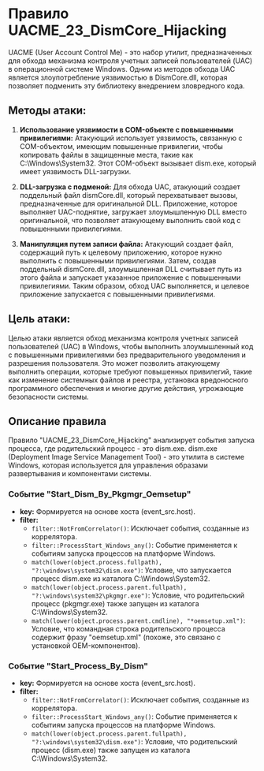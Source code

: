 # Правило UACME_23_DismCore_Hijacking

UACME (User Account Control Me) - это набор утилит, предназначенных для обхода механизма контроля учетных записей пользователей (UAC) в операционной системе Windows. Одним из методов обхода UAC является злоупотребление уязвимостью в DismCore.dll, которая позволяет подменить эту библиотеку внедрением зловредного кода.

## Методы атаки:

1. **Использование уязвимости в COM-объекте с повышенными привилегиями:** Атакующий использует уязвимость, связанную с COM-объектом, имеющим повышенные привилегии, чтобы копировать файлы в защищенные места, такие как C:\Windows\System32. Этот COM-объект вызывает dism.exe, который имеет уязвимость DLL-загрузки.

2. **DLL-загрузка с подменой:** Для обхода UAC, атакующий создает поддельный файл dismCore.dll, который перехватывает вызовы, предназначенные для оригинальной DLL. Приложение, которое выполняет UAC-поднятие, загружает злоумышленную DLL вместо оригинальной, что позволяет атакующему выполнить свой код с повышенными привилегиями.

3. **Манипуляция путем записи файла:** Атакующий создает файл, содержащий путь к целевому приложению, которое нужно выполнить с повышенными привилегиями. Затем, создав поддельный dismCore.dll, злоумышленная DLL считывает путь из этого файла и запускает указанное приложение с повышенными привилегиями. Таким образом, обход UAC выполняется, и целевое приложение запускается с повышенными привилегиями.

## Цель атаки:

Целью атаки является обход механизма контроля учетных записей пользователей (UAC) в Windows, чтобы выполнить злоумышленный код с повышенными привилегиями без предварительного уведомления и разрешения пользователя. Это может позволить атакующему выполнить операции, которые требуют повышенных привилегий, такие как изменение системных файлов и реестра, установка вредоносного программного обеспечения и многие другие действия, угрожающие безопасности системы.

## Описание правила

Правило "UACME_23_DismCore_Hijacking" анализирует события запуска процесса, где родительский процесс - это dism.exe. dism.exe (Deployment Image Service Management Tool) - это утилита в системе Windows, которая используется для управления образами развертывания и компонентами системы.

### Событие "Start_Dism_By_Pkgmgr_Oemsetup"

- **key:** Формируется на основе хоста (event_src.host).
- **filter:**
  - `filter::NotFromCorrelator()`: Исключает события, созданные из коррелятора.
  - `filter::ProcessStart_Windows_any()`: Событие применяется к событиям запуска процессов на платформе Windows.
  - `match(lower(object.process.fullpath), "?:\windows\system32\dism.exe")`: Условие, что запускается процесс dism.exe из каталога C:\Windows\System32.
  - `match(lower(object.process.parent.fullpath), "?:\windows\system32\pkgmgr.exe")`: Условие, что родительский процесс (pkgmgr.exe) также запущен из каталога C:\Windows\System32.
  - `match(lower(object.process.parent.cmdline), "*oemsetup.xml")`: Условие, что командная строка родительского процесса содержит фразу "oemsetup.xml" (похоже, это связано с установкой OEM-компонентов).

### Событие "Start_Process_By_Dism"

- **key:** Формируется на основе хоста (event_src.host).
- **filter:**
  - `filter::NotFromCorrelator()`: Исключает события, созданные из коррелятора.
  - `filter::ProcessStart_Windows_any()`: Событие применяется к событиям запуска процессов на платформе Windows.
  - `match(lower(object.process.parent.fullpath), "?:\windows\system32\dism.exe")`: Условие, что родительский процесс (dism.exe) также запущен из каталога C:\Windows\System32.
